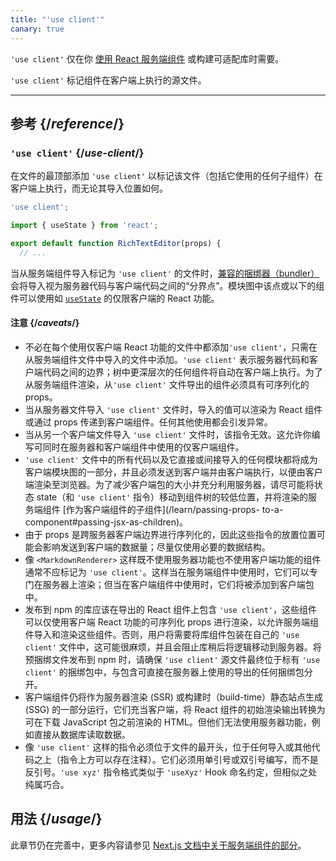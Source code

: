 ```yaml
---
title: "'use client'"
canary: true
---
```


<Canary>

`'use client'` 仅在你 [使用 React 服务端组件](/learn/start-a-new-react-project#bleeding-edge-react-frameworks) 或构建可适配库时需要。

</Canary>


<Intro>

`'use client'` 标记组件在客户端上执行的源文件。

</Intro>

<InlineToc />

---

## 参考 {/*reference*/}

### `'use client'` {/*use-client*/}

在文件的最顶部添加 `'use client'` 以标记该文件（包括它使用的任何子组件）在客户端上执行，而无论其导入位置如何。

```js
'use client';

import { useState } from 'react';

export default function RichTextEditor(props) {
  // ...
```

当从服务端组件导入标记为 `'use client'` 的文件时，[兼容的捆绑器（bundler）](/learn/start-a-new-react-project#bleeding-edge-react-frameworks) 会将导入视为服务器代码与客户端代码之间的“分界点”。模块图中该点或以下的组件可以使用如 [`useState`](/reference/react/useState) 的仅限客户端的 React 功能。

#### 注意 {/*caveats*/}

* 不必在每个使用仅客户端 React 功能的文件中都添加`'use client'`，只需在从服务端组件文件中导入的文件中添加。`'use client'` 表示服务器代码和客户端代码之间的边界；树中更深层次的任何组件将自动在客户端上执行。为了从服务端组件渲染，从`'use client'` 文件导出的组件必须具有可序列化的 props。
* 当从服务器文件导入 `'use client'` 文件时，导入的值可以渲染为 React 组件或通过 props 传递到客户端组件。任何其他使用都会引发异常。
* 当从另一个客户端文件导入 `'use client'` 文件时，该指令无效。这允许你编写可同时在服务器和客户端组件中使用的仅客户端组件。
* `'use client'` 文件中的所有代码以及它直接或间接导入的任何模块都将成为客户端模块图的一部分，并且必须发送到客户端并由客户端执行，以便由客户端渲染至浏览器。为了减少客户端包的大小并充分利用服务器，请尽可能将状态 state（和 `'use client'` 指令）移动到组件树的较低位置，并将渲染的服务端组件 [作为客户端组件的子组件](/learn/passing-props- to-a-component#passing-jsx-as-children)。
* 由于 props 是跨服务器客户端边界进行序列化的，因此这些指令的放置位置可能会影响发送到客户端的数据量；尽量仅使用必要的数据结构。
* 像 `<MarkdownRenderer>` 这样既不使用服务器功能也不使用客户端功能的组件通常不应标记为 `'use client'`。这样当在服务端组件中使用时，它们可以专门在服务器上渲染；但当在客户端组件中使用时，它们将被添加到客户端包中。
* 发布到 npm 的库应该在导出的 React 组件上包含 `'use client'`，这些组件可以仅使用客户端 React 功能的可序列化 props 进行渲染，以允许服务端组件导入和渲染这些组件。否则，用户将需要将库组件包装在自己的 `'use client'` 文件中，这可能很麻烦，并且会阻止库稍后将逻辑移动到服务器。将预捆绑文件发布到 npm 时，请确保 `'use client'` 源文件最终位于标有 `'use client'` 的捆绑包中，与包含可直接在服务器上使用的导出的任何捆绑包分开。
* 客户端组件仍将作为服务器渲染 (SSR) 或构建时（build-time）静态站点生成 (SSG) 的一部分运行，它们充当客户端，将 React 组件的初始渲染输出转换为可在下载 JavaScript 包之前渲染的 HTML。但他们无法使用服务器功能，例如直接从数据库读取数据。
* 像 `'use client'` 这样的指令必须位于文件的最开头，位于任何导入或其他代码之上（指令上方可以存在注释）。它们必须用单引号或双引号编写，而不是反引号。`'use xyz'` 指令格式类似于 `'useXyz'` Hook 命名约定，但相似之处纯属巧合。

## 用法 {/*usage*/}

<Wip>

此章节仍在完善中，更多内容请参见 [Next.js 文档中关于服务端组件的部分](https://beta.nextjs.org/docs/rendering/server-and-client-components)。

</Wip>
